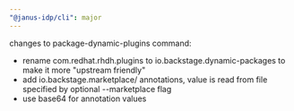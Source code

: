 ```yaml
---
"@janus-idp/cli": major
---
```

changes to package-dynamic-plugins command:

- rename com.redhat.rhdh.plugins to io.backstage.dynamic-packages to make it more "upstream friendly"
- add io.backstage.marketplace/<plugin-name> annotations, value is read from file specified by optional --marketplace flag
- use base64 for annotation values